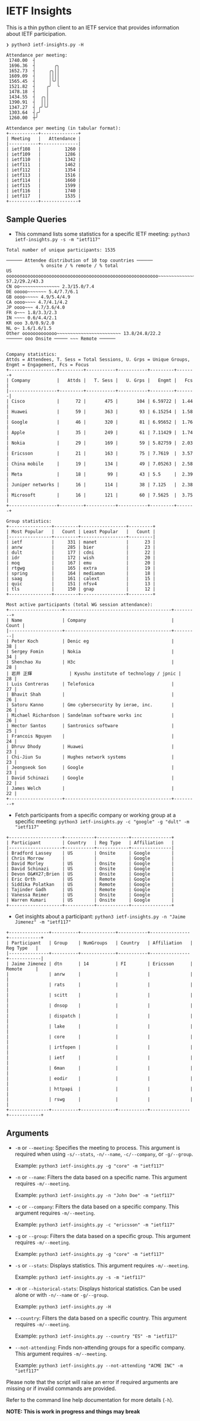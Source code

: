 # IETF Insights

This is a thin python client to an IETF service that provides information about IETF participation.

```
❯ python3 ietf-insights.py -H

Attendance per meeting:
 1740.00  ┤
 1696.36  ┤       ╭╮
 1652.73  ┤     ╭╮││
 1609.09  ┤     ││││
 1565.45  ┤     │╰╯│
 1521.82  ┤    ╭╯  ╰
 1478.18  ┤    │
 1434.55  ┤  ╭╮│
 1390.91  ┤  │││
 1347.27  ┤ ╭╯╰╯
 1303.64  ┤╭╯
 1260.00  ┼╯

Attendance per meeting (in tabular format):
+-----------+--------------+
| Meeting   |   Attendance |
|-----------+--------------|
| ietf108   |         1260 |
| ietf109   |         1286 |
| ietf110   |         1342 |
| ietf111   |         1462 |
| ietf112   |         1354 |
| ietf113   |         1516 |
| ietf114   |         1660 |
| ietf115   |         1599 |
| ietf116   |         1740 |
| ietf117   |         1535 |
+-----------+--------------+
```
## Sample Queries

- This command lists some statistics for a specific IETF meeting: `python3 ietf-insights.py -s -m "ietf117"`

```
Total number of unique participants: 1535

────── Attendee distribution of 10 top countries ──────
             % onsite / % remote / % total 
US ooooooooooooooooooooooooooooooooooooooooooooooooooooooooo~~~~~~~~~~~~~~~~~~~~~~~~~~~~~ 57.2/29.2/43.3
CN oo~~~~~~~~~~~~~~~ 2.3/15.0/7.4
DE ooooo~~~~~~~ 5.4/7.7/6.1
GB oooo~~~~~ 4.9/5.4/4.9
CA oooo~~~~ 4.7/4.1/4.2
JP oooo~~~ 4.7/3.6/4.0
FR o~~~ 1.8/3.3/2.3
IN ~~~~ 0.6/4.4/2.1
KR ooo 3.0/0.9/2.0
NL o~ 1.6/1.6/1.5
Other ooooooooooooo~~~~~~~~~~~~~~~~~~~~~~~~ 13.8/24.8/22.2
────── ooo Onsite ───── ~~~ Remote ──────


Company statistics:
Attds = Attendees, T. Sess = Total Sessions, U. Grps = Unique Groups, Engmt = Engagement, Fcs = Focus
+------------------+---------+-----------+-----------+---------+-------+
| Company          |   Attds |   T. Sess |   U. Grps |   Engmt |   Fcs |
|------------------+---------+-----------+-----------+---------+-------|
| Cisco            |      72 |       475 |       104 | 6.59722 |  1.44 |
| Huawei           |      59 |       363 |        93 | 6.15254 |  1.58 |
| Google           |      46 |       320 |        81 | 6.95652 |  1.76 |
| Apple            |      35 |       249 |        61 | 7.11429 |  1.74 |
| Nokia            |      29 |       169 |        59 | 5.82759 |  2.03 |
| Ericsson         |      21 |       163 |        75 | 7.7619  |  3.57 |
| China mobile     |      19 |       134 |        49 | 7.05263 |  2.58 |
| Meta             |      18 |        99 |        43 | 5.5     |  2.39 |
| Juniper networks |      16 |       114 |        38 | 7.125   |  2.38 |
| Microsoft        |      16 |       121 |        60 | 7.5625  |  3.75 |
+------------------+---------+-----------+-----------+---------+-------+

Group statistics:
+----------------+---------+-----------------+---------+
| Most Popular   |   Count | Least Popular   |   Count |
|----------------+---------+-----------------+---------|
| ietf           |     331 | manet           |      23 |
| anrw           |     285 | bier            |      23 |
| dult           |     177 | cdni            |      22 |
| idr            |     172 | wish            |      20 |
| moq            |     167 | emu             |      20 |
| rtgwg          |     165 | extra           |      19 |
| spring         |     164 | mediaman        |      18 |
| saag           |     161 | calext          |      15 |
| quic           |     151 | nfsv4           |      13 |
| tls            |     150 | gnap            |      12 |
+----------------+---------+-----------------+---------+

Most active participants (total WG session attendance):
+--------------------+----------------------------------------+---------+
| Name               | Company                                |   Count |
|--------------------+----------------------------------------+---------|
| Peter Koch         | Denic eg                               |      38 |
| Sergey Fomin       | Nokia                                  |      34 |
| Shenchao Xu        | H3c                                    |      28 |
| 岩井 正輝              | Kyushu institute of technology / jpnic |      28 |
| Luis Contreras     | Telefonica                             |      27 |
| Bhavit Shah        |                                        |      26 |
| Satoru Kanno       | Gmo cybersecurity by ierae, inc.       |      26 |
| Michael Richardson | Sandelman software works inc           |      26 |
| Hector Santos      | Santronics software                    |      25 |
| Francois Nguyen    |                                        |      24 |
| Dhruv Dhody        | Huawei                                 |      23 |
| Chi-Jiun Su        | Hughes network systems                 |      23 |
| Jeongseok Son      | Google                                 |      23 |
| David Schinazi     | Google                                 |      22 |
| James Welch        |                                        |      22 |
+--------------------+----------------------------------------+---------+
```

- Fetch participants from a specific company or working group at a specific meeting: `python3 ietf-insights.py -c "google" -g "dult" -m "ietf117"`

```
+--------------------+-----------+------------+---------------+
| Participant        | Country   | Reg Type   | Affiliation   |
|--------------------+-----------+------------+---------------|
| Bradford Lassey    | US        | Onsite     | Google        |
| Chris Morrow       |           |            | Google        |
| David Morley       | US        | Onsite     | Google        |
| David Schinazi     | US        | Onsite     | Google        |
| Devon O&#X27;Brien | US        | Onsite     | Google        |
| Eric Orth          | US        | Remote     | Google        |
| Siddika Polatkan   | US        | Remote     | Google        |
| Tajinder Gadh      | US        | Remote     | Google        |
| Vanessa Reimer     | US        | Onsite     | Google        |
| Warren Kumari      | US        | Onsite     | Google        |
+--------------------+-----------+------------+---------------+
```

- Get insights about a participant: `python3 ietf-insights.py -n "Jaime Jimenez" -m "ietf117"`


```
+---------------+----------+-------------+-----------+---------------+------------+
| Participant   | Group    | NumGroups   | Country   | Affiliation   | Reg Type   |
|---------------+----------+-------------+-----------+---------------+------------|
| Jaime Jimenez | dtn      | 14          | FI        | Ericsson      | Remote     |
|               | anrw     |             |           |               |            |
|               | rats     |             |           |               |            |
|               | scitt    |             |           |               |            |
|               | dnsop    |             |           |               |            |
|               | dispatch |             |           |               |            |
|               | lake     |             |           |               |            |
|               | core     |             |           |               |            |
|               | irtfopen |             |           |               |            |
|               | ietf     |             |           |               |            |
|               | 6man     |             |           |               |            |
|               | eodir    |             |           |               |            |
|               | httpapi  |             |           |               |            |
|               | rswg     |             |           |               |            |
+---------------+----------+-------------+-----------+---------------+------------+

```



## Arguments

- `-m` or `--meeting`: Specifies the meeting to process. This argument is required when using `-s/--stats`, `-n/--name`, `-c/--company`, or `-g/--group`. 

  Example: `python3 ietf-insights.py -g "core" -m "ietf117"`

- `-n` or `--name`: Filters the data based on a specific name. This argument requires `-m/--meeting`.

  Example: `python3 ietf-insights.py -n "John Doe" -m "ietf117"`

- `-c` or `--company`: Filters the data based on a specific company. This argument requires `-m/--meeting`.

  Example: `python3 ietf-insights.py -c "ericsson" -m "ietf117"`

- `-g` or `--group`: Filters the data based on a specific group. This argument requires `-m/--meeting`.

  Example: `python3 ietf-insights.py -g "core" -m "ietf117"`

- `-s` or `--stats`: Displays statistics. This argument requires `-m/--meeting`.

  Example: `python3 ietf-insights.py -s -m "ietf117"`

- `-H` or `--historical-stats`: Displays historical statistics. Can be used alone or with `-n/--name` or `-g/--group`.

  Example: `python3 ietf-insights.py -H`

- `--country`: Filters the data based on a specific country. This argument requires `-m/--meeting`.

  Example: `python3 ietf-insights.py --country "ES" -m "ietf117"`

- `--not-attending`: Finds non-attending groups for a specific company. This argument requires `-m/--meeting`.

  Example: `python3 ietf-insights.py --not-attending "ACME INC" -m "ietf117"`

Please note that the script will raise an error if required arguments are missing or if invalid commands are provided.

Refer to the command line help documentation for more details (`-h`).

**NOTE: This is work in progress and things may break**
